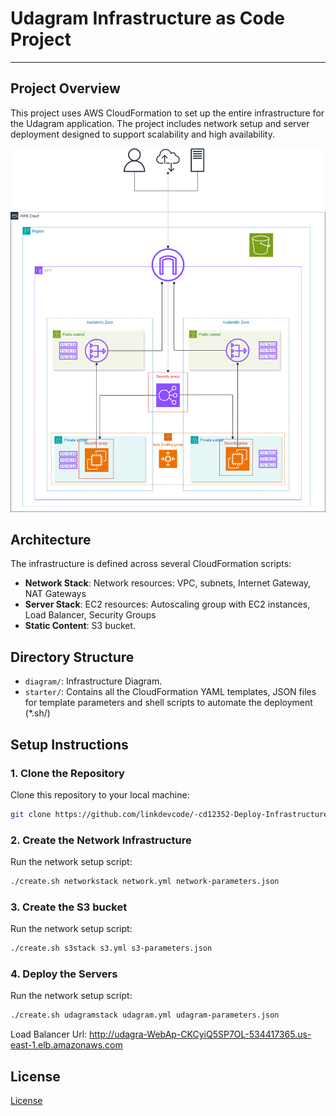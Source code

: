 # Udagram Infrastructure as Code Project

---
## Project Overview
This project uses AWS CloudFormation to set up the entire infrastructure for the Udagram application. The project includes network setup and server deployment designed to support scalability and high availability.

![Udagram Architecture](/diagram/Infrastructure-Diagram.png)

## Architecture
The infrastructure is defined across several CloudFormation scripts:
- **Network Stack**: Network resources: VPC, subnets, Internet Gateway, NAT Gateways
- **Server Stack**: EC2 resources: Autoscaling group with EC2 instances, Load Balancer, Security Groups
- **Static Content**: S3 bucket.

## Directory Structure

- `diagram/`: Infrastructure Diagram.
- `starter/`: Contains all the CloudFormation YAML templates, JSON files for template parameters and shell scripts to automate the deployment (*.sh/)

## Setup Instructions

### 1. Clone the Repository
Clone this repository to your local machine:
```bash
git clone https://github.com/linkdevcode/-cd12352-Deploy-Infrastructure-as-Code-project.git
```

### 2. Create the Network Infrastructure
Run the network setup script:
```bash
./create.sh networkstack network.yml network-parameters.json
```

### 3. Create the S3 bucket
Run the network setup script:
```bash
./create.sh s3stack s3.yml s3-parameters.json
```

### 4. Deploy the Servers
Run the network setup script:
```bash
./create.sh udagramstack udagram.yml udagram-parameters.json
```

Load Balancer Url: http://udagra-WebAp-CKCyiQ5SP7OL-534417365.us-east-1.elb.amazonaws.com

## License

[License](LICENSE.txt)

